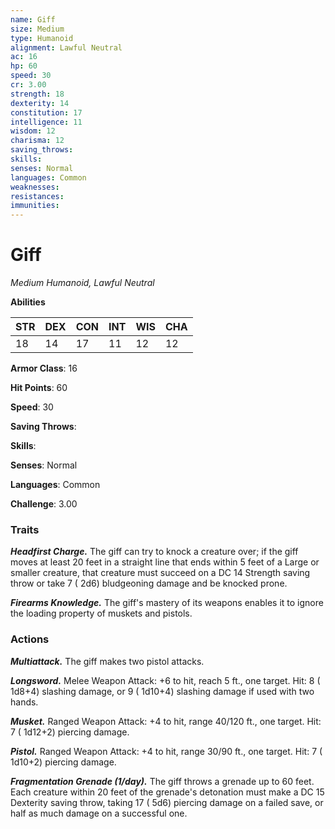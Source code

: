 ```yaml
---
name: Giff
size: Medium
type: Humanoid
alignment: Lawful Neutral
ac: 16
hp: 60
speed: 30
cr: 3.00
strength: 18
dexterity: 14
constitution: 17
intelligence: 11
wisdom: 12
charisma: 12
saving_throws: 
skills: 
senses: Normal
languages: Common
weaknesses:
resistances:
immunities:
---
```


# Giff

*Medium Humanoid, Lawful Neutral*

**Abilities**

| STR | DEX | CON | INT | WIS | CHA |
| --- | --- | --- | --- | --- | --- |
| 18 | 14 | 17 | 11 | 12 | 12 |

**Armor Class**: 16

**Hit Points**: 60

**Speed**: 30

**Saving Throws**: 

**Skills**: 

**Senses**: Normal

**Languages**: Common

**Challenge**: 3.00


### Traits
***Headfirst Charge.*** The giff can try to knock a creature over; if the giff moves at least 20 feet in a straight line that ends within 5 feet of a Large or smaller creature, that creature must succeed on a DC 14 Strength saving throw or take 7 ( 2d6) bludgeoning damage and be knocked prone.

***Firearms Knowledge.*** The giff's mastery of its weapons enables it to ignore the loading property of muskets and pistols.


### Actions
***Multiattack.*** The giff makes two pistol attacks.

***Longsword.*** Melee Weapon Attack:  +6 to hit, reach 5 ft., one target. Hit: 8 ( 1d8+4) slashing damage, or 9 ( 1d10+4) slashing damage if used with two hands.

***Musket.*** Ranged Weapon Attack:  +4 to hit, range 40/120 ft., one target. Hit: 7 ( 1d12+2) piercing damage.

***Pistol.*** Ranged Weapon Attack:  +4 to hit, range 30/90 ft., one target. Hit: 7 ( 1d10+2) piercing damage.

***Fragmentation Grenade (1/day).*** The giff throws a grenade up to 60 feet. Each creature within 20 feet of the grenade's detonation must make a DC 15 Dexterity saving throw, taking 17 ( 5d6) piercing damage on a failed save, or half as much damage on a successful one.

